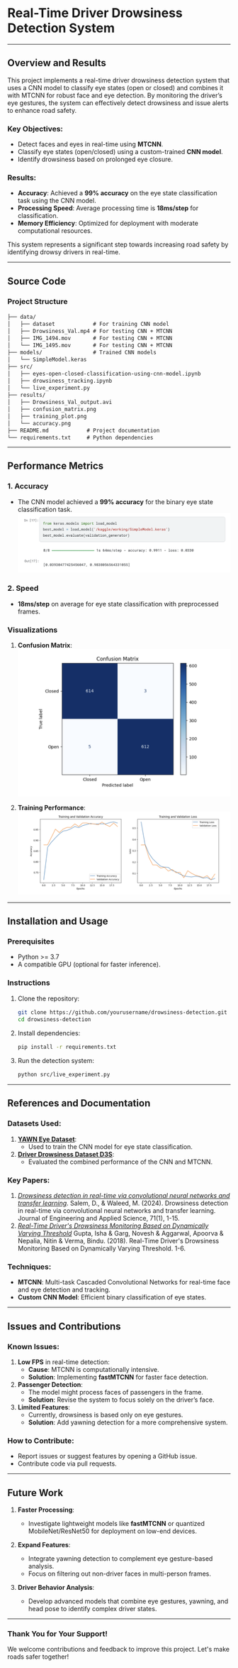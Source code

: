 # **Real-Time Driver Drowsiness Detection System**

---

## **Overview and Results**

This project implements a real-time driver drowsiness detection system that uses a CNN model to classify eye states (open or closed) and combines it with MTCNN for robust face and eye detection. By monitoring the driver’s eye gestures, the system can effectively detect drowsiness and issue alerts to enhance road safety.  

### **Key Objectives:**
- Detect faces and eyes in real-time using **MTCNN**.  
- Classify eye states (open/closed) using a custom-trained **CNN model**.  
- Identify drowsiness based on prolonged eye closure.

### **Results:**
- **Accuracy**: Achieved a **99% accuracy** on the eye state classification task using the CNN model.  
- **Processing Speed**: Average processing time is **18ms/step** for classification.  
- **Memory Efficiency**: Optimized for deployment with moderate computational resources.  

This system represents a significant step towards increasing road safety by identifying drowsy drivers in real-time.

---

## **Source Code**

### **Project Structure**
```
├── data/                
│   ├── dataset            # For training CNN model
│   ├── Drowsiness_Val.mp4 # For testing CNN + MTCNN
│   ├── IMG_1494.mov       # For testing CNN + MTCNN
│   └── IMG_1495.mov       # For testing CNN + MTCNN
├── models/                # Trained CNN models
│   └── SimpleModel.keras 
├── src/
│   ├── eyes-open-closed-classification-using-cnn-model.ipynb   
│   ├── drowsiness_tracking.ipynb  
│   └── live_experiment.py         
├── results/
│   ├── Drowsiness_Val_output.avi
│   ├── confusion_matrix.png
│   ├── training_plot.png
│   └── accuracy.png
├── README.md            # Project documentation
└── requirements.txt     # Python dependencies
```
---

## **Performance Metrics**

### **1. Accuracy**
- The CNN model achieved a **99% accuracy** for the binary eye state classification task.  
![Accuracy](results/accuracy.png)
### **2. Speed**
- **18ms/step** on average for eye state classification with preprocessed frames.

### **Visualizations**
1. **Confusion Matrix**:
   ![Confusion Matrix](results/confusion_matrix.png)

2. **Training Performance**:
   ![Training Plot](results/training_plot.png)
   
---

## **Installation and Usage**

### **Prerequisites**
- Python >= 3.7
- A compatible GPU (optional for faster inference).

### **Instructions**
1. Clone the repository:
   ```bash
   git clone https://github.com/yourusername/drowsiness-detection.git
   cd drowsiness-detection
   ```
2. Install dependencies:
   ```bash
   pip install -r requirements.txt
   ```
3. Run the detection system:
   ```bash
   python src/live_experiment.py
   ```

---
## **References and Documentation**

### **Datasets Used**:
1. **[YAWN Eye Dataset](www.kaggle.com/datasets/serenaraju/yawn-eye-dataset-new)**:
   - Used to train the CNN model for eye state classification.  
2. **[Driver Drowsiness Dataset D3S](https://github.com/bindujiit/Driver-Drowsiness-Dataset-D3S-)**:
   - Evaluated the combined performance of the CNN and MTCNN.  

### **Key Papers**:
1. *[Drowsiness detection in real-time
via convolutional neural networks and transfer
learning](https://doi.org/10.1186/s44147-024-00457-z)*.
Salem, D., & Waleed, M. (2024). Drowsiness detection in real-time via convolutional neural networks and transfer learning. Journal of Engineering and Applied Science, 71(1), 1-15.
3. *[Real-Time Driver's Drowsiness Monitoring Based on Dynamically Varying Threshold](http://dx.doi.org/10.1109/IC3.2018.8530651)*
Gupta, Isha & Garg, Novesh & Aggarwal, Apoorva & Nepalia, Nitin & Verma, Bindu. (2018). Real-Time Driver's Drowsiness Monitoring Based on Dynamically Varying Threshold. 1-6.

### **Techniques**:
- **MTCNN**: Multi-task Cascaded Convolutional Networks for real-time face and eye detection and tracking.  
- **Custom CNN Model**: Efficient binary classification of eye states.  

---

## **Issues and Contributions**

### **Known Issues**:
1. **Low FPS** in real-time detection:
   - **Cause**: MTCNN is computationally intensive.  
   - **Solution**: Implementing **fastMTCNN** for faster face detection.  
2. **Passenger Detection**:
   - The model might process faces of passengers in the frame.  
   - **Solution**: Revise the system to focus solely on the driver’s face.  
3. **Limited Features**:
   - Currently, drowsiness is based only on eye gestures.  
   - **Solution**: Add yawning detection for a more comprehensive system.

### **How to Contribute**:
- Report issues or suggest features by opening a GitHub issue.  
- Contribute code via pull requests.  

---

## **Future Work**

1. **Faster Processing**:  
   - Investigate lightweight models like **fastMTCNN** or quantized MobileNet/ResNet50 for deployment on low-end devices.  

2. **Expand Features**:  
   - Integrate yawning detection to complement eye gesture-based analysis.  
   - Focus on filtering out non-driver faces in multi-person frames.  

3. **Driver Behavior Analysis**:  
   - Develop advanced models that combine eye gestures, yawning, and head pose to identify complex driver states.

---

### **Thank You for Your Support!**  
We welcome contributions and feedback to improve this project. Let's make roads safer together!
